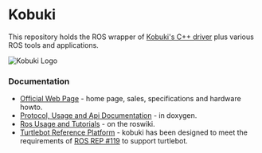 Kobuki
======

This repository holds the ROS wrapper of [Kobuki's C++ driver](https://github.com/yujinrobot/kobuki_core) plus various
ROS tools and applications.

![Kobuki Logo](http://kobuki.yujinrobot.com/wp-content/uploads/2015/07/iclebo-kobuki-logo-e1437635225432.png)

### Documentation ###

* [Official Web Page](http://kobuki.yujinrobot.com) - home page, sales, specifications and hardware howto.
* [Protocol, Usage and Api Documentation](http://yujinrobot.github.com/kobuki/doxygen/index.html) - in doxygen.
* [Ros Usage and Tutorials](http://www.ros.org/wiki/kobuki) - on the roswiki.
* [Turtlebot Reference Platform](http://www.ros.org/wiki/Robots/TurtleBot) - kobuki has been designed to meet the
  requirements of [ROS REP #119](http://www.ros.org/reps/rep-0119.html) to support turtlebot.


